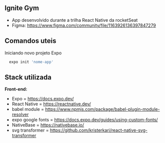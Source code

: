 ## Ignite Gym

- App desenvolvido durante a trilha React Native da rocketSeat
- Figma: https://www.figma.com/community/file/1163926136397847279

## Comandos uteis

Iniciando novo projeto Expo

```bash
  expo init 'nome-app'
```

## Stack utilizada

**Front-end:**

- Expo = https://docs.expo.dev/
- React Native = https://reactnative.dev/
- babel module = https://www.npmjs.com/package/babel-plugin-module-resolver
- expo google fonts = https://docs.expo.dev/guides/using-custom-fonts/
- NativeBase = https://nativebase.io/
- svg transformer = https://github.com/kristerkari/react-native-svg-transformer
